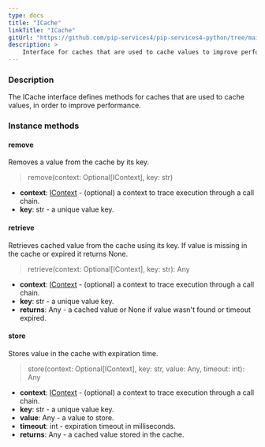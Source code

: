 ```yaml
---
type: docs
title: "ICache"
linkTitle: "ICache"
gitUrl: "https://github.com/pip-services4/pip-services4-python/tree/main/pip-services4-logic-python"
description: >
    Interface for caches that are used to cache values to improve performance.
---
```


### Description

The ICache interface defines methods for caches that are used to cache values, in order to improve performance.

### Instance methods

#### remove
Removes a value from the cache by its key.

>  remove(context: Optional[IContext], key: str)

- **context**: [IContext](../../../components/context/icontext) - (optional) a context to trace execution through a call chain.
- **key**: str - a unique value key.


#### retrieve
Retrieves cached value from the cache using its key.
If value is missing in the cache or expired it returns None.

> retrieve(context: Optional[IContext], key: str): Any

- **context**: [IContext](../../../components/context/icontext) - (optional) a context to trace execution through a call chain.
- **key**: str - a unique value key.
- **returns**: Any - a cached value or None if value wasn't found or timeout expired.


#### store
Stores value in the cache with expiration time.

> store(context: Optional[IContext], key: str, value: Any, timeout: int): Any

- **context**: [IContext](../../../components/context/icontext) - (optional) a context to trace execution through a call chain.
- **key**: str - a unique value key.
- **value**: Any - a value to store.
- **timeout**: int - expiration timeout in milliseconds.
- **returns**: Any - a cached value stored in the cache.

